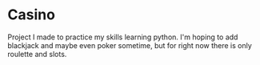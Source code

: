 # Casino
Project I made to practice my skills learning python.
I'm hoping to add blackjack and maybe even poker sometime, but for right now there is only roulette and slots.
